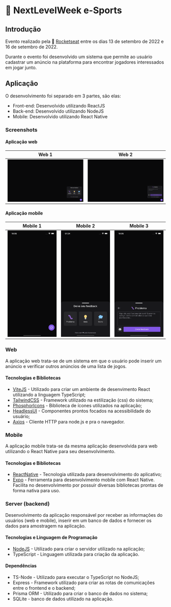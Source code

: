 # 🚀 NextLevelWeek e-Sports

## Introdução

Evento realizado pela 🚀 [Rocketseat](https://www.rocketseat.com.br) entre os dias 13 de setembro de 2022 e 16 de setembro de 2022.

Durante o evento foi desenvolvido um sistema que permite ao usuário cadastrar um anúncio na plataforma para encontrar jogadores interessados em jogar junto.

## Aplicação

O desenvolvimento foi separado em 3 partes, são elas:

- Front-end: Desenvolvido utilizando ReactJS
- Back-end: Desenvolvido utilizando NodeJS
- Mobile: Desenvolvido utilizando React Native

### Screenshots

#### Aplicação web

|                                                   Web 1                                                   |                                                   Web 2                                                   |
| :-------------------------------------------------------------------------------------------------------: | :-------------------------------------------------------------------------------------------------------: |
| ![Web-1](https://github.com/guilhermemigliano/feedget-nlwreturn/blob/main/screenshots/web-1.png?raw=true) | ![Web-2](https://github.com/guilhermemigliano/feedget-nlwreturn/blob/main/screenshots/web-2.png?raw=true) |

#### Aplicação mobile

|                                                    Mobile 1                                                     |                                                    Mobile 2                                                     |                                                    Mobile 3                                                     |
| :-------------------------------------------------------------------------------------------------------------: | :-------------------------------------------------------------------------------------------------------------: | :-------------------------------------------------------------------------------------------------------------: |
| ![Mobile-1](https://github.com/guilhermemigliano/feedget-nlwreturn/blob/main/screenshots/mobile-1.png?raw=true) | ![Mobile-2](https://github.com/guilhermemigliano/feedget-nlwreturn/blob/main/screenshots/mobile-2.png?raw=true) | ![Mobile-3](https://github.com/guilhermemigliano/feedget-nlwreturn/blob/main/screenshots/mobile-3.png?raw=true) |

### Web

A aplicação web trata-se de um sistema em que o usuário pode inserir um anúncio e verificar outros anúncios de uma lista de jogos.

#### Tecnologias e Bibliotecas

- [ViteJS](https://vitejs.dev/guide/) - Utilizado para criar um ambiente de desenvimento React utilizando a linguagem TypeScript;
- [TailwindCSS](https://tailwindcss.com) - Framework utilizado na estilização (css) do sistema;
- [PhosphorIcons](https://phosphoricons.com) - Biblioteca de ícones utilizados na aplicação;
- [HeadlessUI](https://headlessui.dev) - Componentes prontos focados na acessibilidade do usuário;
- [Axios](https://axios-http.com/ptbr/docs/intro) - Cliente HTTP para node.js e pra o navegador.

### Mobile

A aplicação mobile trata-se da mesma aplicação desenvolvida para web utilizando o React Native para seu desenvolvimento.

#### Tecnologias e Bibliotecas

- [ReactNative](https://reactnative.dev) - Tecnologia utilizada para desenvolvimento do aplicativo;
- [Expo](https://reactnative.dev) - Ferramenta para desenvolvimento mobile com React Native. Facilita no desenvolvimento por possuir diversas bibliotecas prontas de forma nativa para uso.

### Server (backend)

Desenvolvimento da aplicação responsável por receber as informações do usuários (web e mobile), inserir em um banco de dados e fornecer os dados para amostragem na aplicação.

#### Tecnologias e Linguagem de Programação

- [NodeJS](https://nodejs.org/en/) - Utilizado para criar o servidor utilizado na aplicação;
- TypeScript - Linguagem utilizada para criação da aplicação.

#### Dependências

- TS-Node - Utilizado para executar o TypeScript no NodeJS;
- Express - Framework utilizado para criar as rotas de comunicações entre o frontend e o backend;
- Prisma ORM - Utilizado para criar o banco de dados no sistema;
- SQLite - banco de dados utilizado na aplicação.
